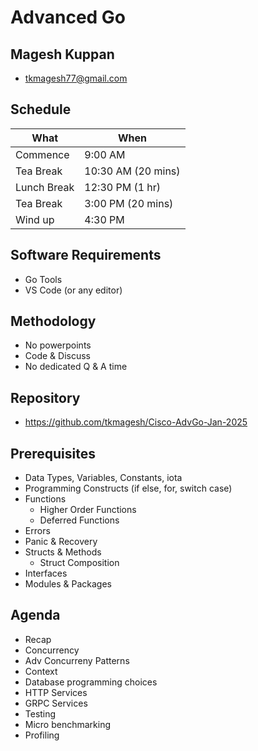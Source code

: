 # Advanced Go

## Magesh Kuppan
- tkmagesh77@gmail.com

## Schedule
| What | When |
|------|------|
| Commence | 9:00 AM |
| Tea Break | 10:30 AM (20 mins) |
| Lunch Break | 12:30 PM (1 hr) |
| Tea Break | 3:00 PM (20 mins) |
| Wind up | 4:30 PM |

## Software Requirements
- Go Tools
- VS Code (or any editor)

## Methodology
- No powerpoints
- Code & Discuss
- No dedicated Q & A time

## Repository
- https://github.com/tkmagesh/Cisco-AdvGo-Jan-2025

## Prerequisites
- Data Types, Variables, Constants, iota
- Programming Constructs (if else, for, switch case)
- Functions
    - Higher Order Functions
    - Deferred Functions
- Errors
- Panic & Recovery
- Structs & Methods
    - Struct Composition
- Interfaces
- Modules & Packages

## Agenda
- Recap
- Concurrency
- Adv Concurreny Patterns
- Context
- Database programming choices
- HTTP Services
- GRPC Services
- Testing
- Micro benchmarking
- Profiling